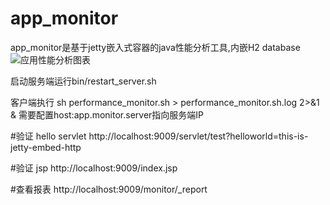 app_monitor
===============

app_monitor是基于jetty嵌入式容器的java性能分析工具,内嵌H2 database
![应用性能分析图表](https://raw.github.com/langke93/app_monitor/master/doc/img/monitor_report.png)

启动服务端运行bin/restart_server.sh

客户端执行 sh performance_monitor.sh > performance_monitor.sh.log 2>&1 &
需要配置host:app.monitor.server指向服务端IP

#验证 hello servlet
http://localhost:9009/servlet/test?helloworld=this-is-jetty-embed-http

#验证 jsp
http://localhost:9009/index.jsp

#查看报表
http://localhost:9009/monitor/_report